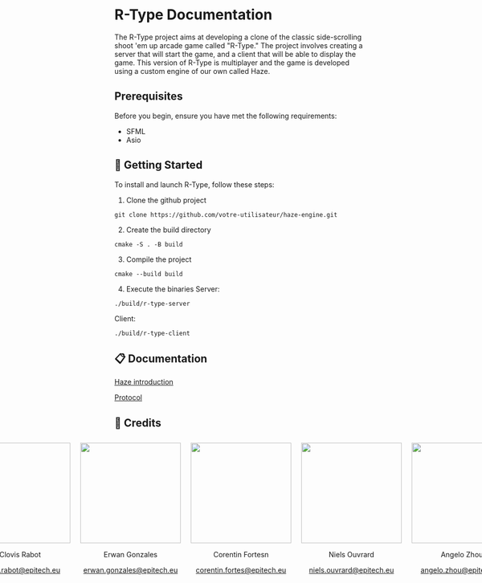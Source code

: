 # R-Type Documentation

The R-Type project aims at developing a clone of the classic side-scrolling shoot 'em up arcade game called "R-Type."
The project involves creating a server that will start the game, and a client that will be able to display the game.
This version of R-Type is multiplayer and the game is developed using a custom engine of our own called Haze.

## Prerequisites

Before you begin, ensure you have met the following requirements:

- SFML
- Asio

## 🚀 Getting Started

To install and launch R-Type, follow these steps:

1. Clone the github project

```
git clone https://github.com/votre-utilisateur/haze-engine.git
```

2. Create the build directory

```
cmake -S . -B build
```

3. Compile the project

```
cmake --build build
```

4. Execute the binaries
   Server:

```
./build/r-type-server
```

Client:

```
./build/r-type-client
```

## 📋 Documentation

[Haze introduction](https://rclovis.github.io/R-Type-Documentation/Haze/ComponentArray/)

[Protocol](https://rclovis.github.io/R-Type-Documentation/Protocol/Component%20Data/)

## 👤 Credits

<!-- <div align="center">
  <div style="display: flex; flex-wrap: wrap; justify-content: center; align-items: center;">
    <div style="text-align: center; margin: 10px;">
      <img src="https://avatars.githubusercontent.com/u/91875893?v=4" width="200" height="200">
      <p>Clovis Rabot</p>
      <p><a href="mailto:clovis.rabot@epitech.eu">clovis.rabot@epitech.eu</a></p>
    </div>
    <div style="text-align: cecenternter; margin: 10px;">
      <img src="https://media.licdn.com/dms/image/C4E03AQF6AIitN8q7cg/profile-displayphoto-shrink_400_400/0/1651531289334?e=1703721600&v=beta&t=nCsDz0wBgls-nLvLAzpAZqELOfTItPVJtoWJwRtmSGk" width="200" height="200">
      <p>Erwan Gonzales</p>
      <p><a href="mailto:erwan.gonzales@epitech.eu">erwan.gonzales@epitech.eu</a></p>
    </div>
    <div style="text-align: center; margin: 10px;">
      <img src="https://avatars.githubusercontent.com/u/91876233?v=4" width="200" height="200">
      <p>Corentin Fortesn</p>
      <p><a href="mailto:corentin.@epitech.eu">corentin.fortes@epitech.eu</a></p>
    </div>
    <div style="text-align: center; margin: 10px;">
      <img src="https://avatars.githubusercontent.com/u/91876336?v=4" width="200" height="200">
      <p>Niels Ouvrard </p>
      <p><a href="mailto:niels.ouvrard@epitech.eu">niels.ouvrard@epitech.eu</a></p>
    </div>
    <div style="text-align: center; margin: 10px;">
      <img src="https://avatars.githubusercontent.com/u/91876442?s=400&u=e17541db376ba488505351104ee598772dbe67a2&v=4" width="200" height="200">
      <p>Angelo Zhou</p>
      <p><a href="mailto:angelo.zhou@epitech.eu">angelo.zhou@epitech.eu</a></p>
    </div>
  </div>
</div> -->

<div style="display: flex; justify-content: center; align-items: center;">
  <div style="text-align: center; margin: 10px;">
    <img src="https://avatars.githubusercontent.com/u/91875893?v=4" width="200" height="200">
    <p>Clovis Rabot</p>
    <p><a href="mailto:clovis.rabot@epitech.eu">clovis.rabot@epitech.eu</a></p>
  </div>
  <div style="text-align: center; margin: 10px;">
    <img src="https://media.licdn.com/dms/image/C4E03AQF6AIitN8q7cg/profile-displayphoto-shrink_400_400/0/1651531289334?e=1703721600&v=beta&t=nCsDz0wBgls-nLvLAzpAZqELOfTItPVJtoWJwRtmSGk" width="200" height="200">
    <p>Erwan Gonzales</p>
    <p><a href="mailto:erwan.gonzales@epitech.eu">erwan.gonzales@epitech.eu</a></p>
  </div>
  <div style="text-align: center; margin: 10px;">
    <img src="https://avatars.githubusercontent.com/u/91876233?v=4" width="200" height="200">
    <p>Corentin Fortesn</p>
    <p><a href="mailto:corentin.@epitech.eu">corentin.fortes@epitech.eu</a></p>
  </div>
  <div style="text-align: center; margin: 10px;">
    <img src="https://avatars.githubusercontent.com/u/91876336?v=4" width="200" height="200">
    <p>Niels Ouvrard </p>
    <p><a href="mailto:niels.ouvrard@epitech.eu">niels.ouvrard@epitech.eu</a></p>
  </div>
  <div style="text-align: center; margin: 10px;">
    <img src="https://avatars.githubusercontent.com/u/91876442?s=400&u=e17541db376ba488505351104ee598772dbe67a2&v=4" width="200" height="200">
    <p>Angelo Zhou</p>
    <p><a href="mailto:angelo.zhou@epitech.eu">angelo.zhou@epitech.eu</a></p>
  </div>
</div>
